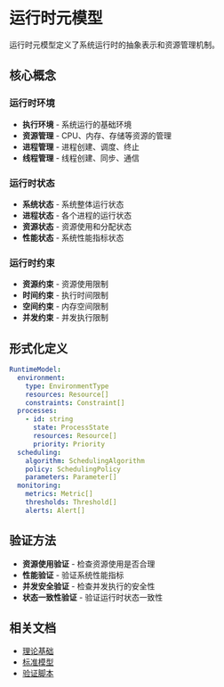 # 运行时元模型

运行时元模型定义了系统运行时的抽象表示和资源管理机制。

## 核心概念

### 运行时环境

- **执行环境** - 系统运行的基础环境
- **资源管理** - CPU、内存、存储等资源的管理
- **进程管理** - 进程创建、调度、终止
- **线程管理** - 线程创建、同步、通信

### 运行时状态

- **系统状态** - 系统整体运行状态
- **进程状态** - 各个进程的运行状态
- **资源状态** - 资源使用和分配状态
- **性能状态** - 系统性能指标状态

### 运行时约束

- **资源约束** - 资源使用限制
- **时间约束** - 执行时间限制
- **空间约束** - 内存空间限制
- **并发约束** - 并发执行限制

## 形式化定义

```yaml
RuntimeModel:
  environment:
    type: EnvironmentType
    resources: Resource[]
    constraints: Constraint[]
  processes:
    - id: string
      state: ProcessState
      resources: Resource[]
      priority: Priority
  scheduling:
    algorithm: SchedulingAlgorithm
    policy: SchedulingPolicy
    parameters: Parameter[]
  monitoring:
    metrics: Metric[]
    thresholds: Threshold[]
    alerts: Alert[]
```

## 验证方法

- **资源使用验证** - 检查资源使用是否合理
- **性能验证** - 验证系统性能指标
- **并发安全验证** - 检查并发执行的安全性
- **状态一致性验证** - 验证运行时状态一致性

## 相关文档

- [理论基础](../../../theory/verification-principles.md)
- [标准模型](../../standard-models/runtime-standard-model.md)
- [验证脚本](../../../tools/verification-scripts/README.md)
